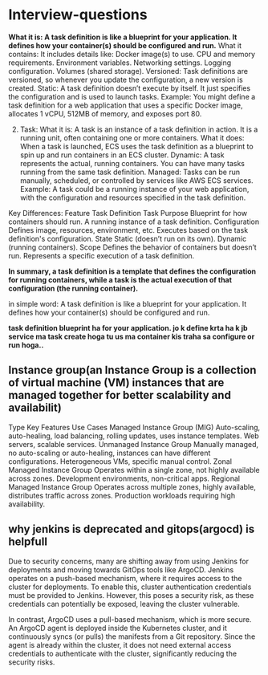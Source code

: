 # Interview-questions

  **What it is: A task definition is like a blueprint for your application. It defines how your container(s) should be configured and run.**
  What it contains: It includes details like:
  Docker image(s) to use.
  CPU and memory requirements.
  Environment variables.
  Networking settings.
  Logging configuration.
  Volumes (shared storage).
  Versioned: Task definitions are versioned, so whenever you update the configuration, a new version is created.
  Static: A task definition doesn’t execute by itself. It just specifies the configuration and is used to launch tasks.
  Example: You might define a task definition for a web application that uses a specific Docker image, allocates 1 vCPU, 512MB of memory, and exposes port 80.
  
  2. Task:
  What it is: A task is an instance of a task definition in action. It is a running unit, often containing one or more containers.
  What it does: When a task is launched, ECS uses the task definition as a blueprint to spin up and run containers in an ECS cluster.
  Dynamic: A task represents the actual, running containers. You can have many tasks running from the same task definition.
  Managed: Tasks can be run manually, scheduled, or controlled by services like AWS ECS services.
  Example: A task could be a running instance of your web application, with the configuration and resources specified in the task definition.
  
  Key Differences:
  Feature	Task Definition	Task
  Purpose	Blueprint for how containers should run.	A running instance of a task definition.
  Configuration	Defines image, resources, environment, etc.	Executes based on the task definition's configuration.
  State	Static (doesn’t run on its own).	Dynamic (running containers).
  Scope	Defines the behavior of containers but doesn’t run.	Represents a specific execution of a task definition.

**In summary, a task definition is a template that defines the configuration for running containers, while a task is the actual execution of that configuration (the running container).**

  in simple word: A task definition is like a blueprint for your application. It defines how your container(s) should be configured and run.  

  **task definition blueprint ha for your application. jo k define krta ha k jb service ma task create hoga tu us ma container kis traha sa configure or run hoga..**

Instance group(an Instance Group is a collection of virtual machine (VM) instances that are managed together for better scalability and availabilit)
-----------------

Type	                           Key Features	                                                                                    Use Cases
Managed Instance Group (MIG)	   Auto-scaling, auto-healing, load balancing, rolling updates, uses instance templates.	          Web servers, scalable services.
Unmanaged Instance Group	       Manually managed, no auto-scaling or auto-healing, instances can have different configurations.	Heterogeneous VMs, specific manual control.
Zonal Managed Instance Group	   Operates within a single zone, not highly available across zones.	                              Development environments, non-critical apps.
Regional Managed Instance Group	 Operates across multiple zones, highly available, distributes traffic across zones.	            Production workloads requiring high availability.

why jenkins is deprecated and gitops(argocd) is helpfull
-------------------------------------------------------

Due to security concerns, many are shifting away from using Jenkins for deployments and moving towards GitOps tools like ArgoCD. Jenkins operates on a push-based mechanism, where it requires access to the cluster for deployments. To enable this, cluster authentication credentials must be provided to Jenkins. However, this poses a security risk, as these credentials can potentially be exposed, leaving the cluster vulnerable.

In contrast, ArgoCD uses a pull-based mechanism, which is more secure. An ArgoCD agent is deployed inside the Kubernetes cluster, and it continuously syncs (or pulls) the manifests from a Git repository. Since the agent is already within the cluster, it does not need external access credentials to authenticate with the cluster, significantly reducing the security risks.







